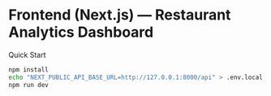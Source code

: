 # Frontend (Next.js) — Restaurant Analytics Dashboard

Quick Start
```bash
npm install
echo "NEXT_PUBLIC_API_BASE_URL=http://127.0.0.1:8000/api" > .env.local
npm run dev
```
